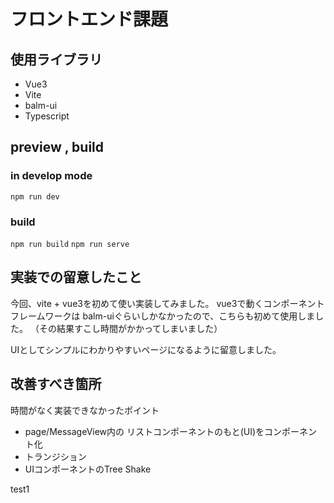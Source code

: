 # フロントエンド課題

## 使用ライブラリ

- Vue3
- Vite
- balm-ui
- Typescript

## preview , build

### in develop mode

```npm run dev```

### build

```npm run build```
```npm run serve```

## 実装での留意したこと

今回、vite + vue3を初めて使い実装してみました。
vue3で動くコンポーネントフレームワークは balm-uiぐらいしかなかったので、こちらも初めて使用しました。
（その結果すこし時間がかかってしまいました）

UIとしてシンプルにわかりやすいページになるように留意しました。

## 改善すべき箇所

時間がなく実装できなかったポイント

- page/MessageView内の リストコンポーネントのもと(UI)をコンポーネント化
- トランジション
- UIコンポーネントのTree Shake

test1